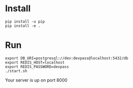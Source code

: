 # Install 

```
pip install -u pip
pip install -e .
```

# Run
```
export DB_URI=postgresql://dev:devpass@localhost:5432/db
export REDIS_HOST=localhost
export REDIS_PASSWORD=devpass
./start.sh
```

Your server is up on port 8000